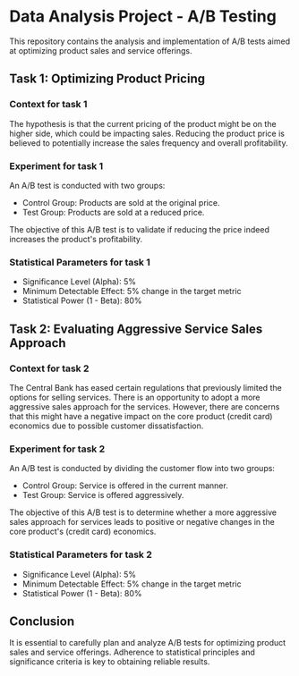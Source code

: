 # Data Analysis Project - A/B Testing

This repository contains the analysis and implementation of A/B tests aimed at optimizing product sales and service offerings.

## Task 1: Optimizing Product Pricing

### Context for task 1

The hypothesis is that the current pricing of the product might be on the higher side, which could be impacting sales. Reducing the product price is believed to potentially increase the sales frequency and overall profitability.

### Experiment for task 1

An A/B test is conducted with two groups:

- Control Group: Products are sold at the original price.
- Test Group: Products are sold at a reduced price.

The objective of this A/B test is to validate if reducing the price indeed increases the product's profitability.

### Statistical Parameters for task 1

- Significance Level (Alpha): 5%
- Minimum Detectable Effect: 5% change in the target metric
- Statistical Power (1 - Beta): 80%

## Task 2: Evaluating Aggressive Service Sales Approach

### Context for task 2

The Central Bank has eased certain regulations that previously limited the options for selling services. There is an opportunity to adopt a more aggressive sales approach for the services. However, there are concerns that this might have a negative impact on the core product (credit card) economics due to possible customer dissatisfaction.

### Experiment for task 2

An A/B test is conducted by dividing the customer flow into two groups:

- Control Group: Service is offered in the current manner.
- Test Group: Service is offered aggressively.

The objective of this A/B test is to determine whether a more aggressive sales approach for services leads to positive or negative changes in the core product's (credit card) economics.

### Statistical Parameters for task 2

- Significance Level (Alpha): 5%
- Minimum Detectable Effect: 5% change in the target metric
- Statistical Power (1 - Beta): 80%

## Conclusion

It is essential to carefully plan and analyze A/B tests for optimizing product sales and service offerings. Adherence to statistical principles and significance criteria is key to obtaining reliable results.
